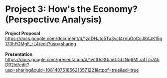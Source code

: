 # Project 3: How's the Economy? (Perspective Analysis)
<b>Project Proposal </b><br>
https://docs.google.com/document/d/1zdDHJto5Tu3vcI4rVuGoCcJ8AJK15g173hFGMgF_-L4/edit?usp=sharing
<br>
<br>
<b>Presentation</b> <br>
https://docs.google.com/presentation/d/1wtIDs3UjmGDdzNq6MLrafTj57AhDR2id/edit?usp=sharing&ouid=108140751856213571221&rtpof=true&sd=true

